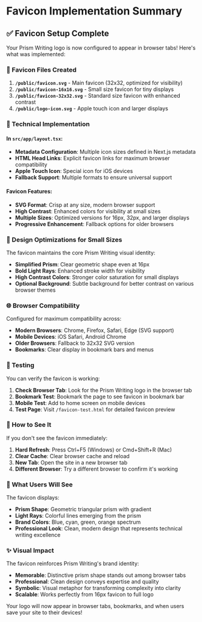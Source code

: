 # Favicon Implementation Summary

## ✅ Favicon Setup Complete

Your Prism Writing logo is now configured to appear in browser tabs! Here's what was implemented:

### 📁 Favicon Files Created

1. **`/public/favicon.svg`** - Main favicon (32x32, optimized for visibility)
2. **`/public/favicon-16x16.svg`** - Small size favicon for tiny displays
3. **`/public/favicon-32x32.svg`** - Standard size favicon with enhanced contrast
4. **`/public/logo-icon.svg`** - Apple touch icon and larger displays

### 🔧 Technical Implementation

#### In `src/app/layout.tsx`:
- **Metadata Configuration**: Multiple icon sizes defined in Next.js metadata
- **HTML Head Links**: Explicit favicon links for maximum browser compatibility
- **Apple Touch Icon**: Special icon for iOS devices
- **Fallback Support**: Multiple formats to ensure universal support

#### Favicon Features:
- **SVG Format**: Crisp at any size, modern browser support
- **High Contrast**: Enhanced colors for visibility at small sizes
- **Multiple Sizes**: Optimized versions for 16px, 32px, and larger displays
- **Progressive Enhancement**: Fallback options for older browsers

### 🎨 Design Optimizations for Small Sizes

The favicon maintains the core Prism Writing visual identity:
- **Simplified Prism**: Clear geometric shape even at 16px
- **Bold Light Rays**: Enhanced stroke width for visibility
- **High Contrast Colors**: Stronger color saturation for small displays
- **Optional Background**: Subtle background for better contrast on various browser themes

### 🌐 Browser Compatibility

Configured for maximum compatibility across:
- **Modern Browsers**: Chrome, Firefox, Safari, Edge (SVG support)
- **Mobile Devices**: iOS Safari, Android Chrome
- **Older Browsers**: Fallback to 32x32 SVG version
- **Bookmarks**: Clear display in bookmark bars and menus

### 🧪 Testing

You can verify the favicon is working:

1. **Check Browser Tab**: Look for the Prism Writing logo in the browser tab
2. **Bookmark Test**: Bookmark the page to see favicon in bookmark bar
3. **Mobile Test**: Add to home screen on mobile devices
4. **Test Page**: Visit `/favicon-test.html` for detailed favicon preview

### 🔄 How to See It

If you don't see the favicon immediately:

1. **Hard Refresh**: Press Ctrl+F5 (Windows) or Cmd+Shift+R (Mac)
2. **Clear Cache**: Clear browser cache and reload
3. **New Tab**: Open the site in a new browser tab
4. **Different Browser**: Try a different browser to confirm it's working

### 📱 What Users Will See

The favicon displays:
- **Prism Shape**: Geometric triangular prism with gradient
- **Light Rays**: Colorful lines emerging from the prism  
- **Brand Colors**: Blue, cyan, green, orange spectrum
- **Professional Look**: Clean, modern design that represents technical writing excellence

### ✨ Visual Impact

The favicon reinforces Prism Writing's brand identity:
- **Memorable**: Distinctive prism shape stands out among browser tabs
- **Professional**: Clean design conveys expertise and quality
- **Symbolic**: Visual metaphor for transforming complexity into clarity
- **Scalable**: Works perfectly from 16px favicon to full logo

Your logo will now appear in browser tabs, bookmarks, and when users save your site to their devices!
